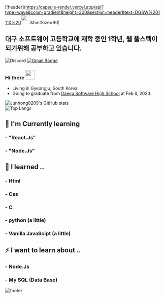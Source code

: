![header](https://capsule-render.vercel.app/api?type=wave&color=gradient&height=300&section=header&text=DGSW%201110%20<img src="https://raw.githubusercontent.com/MartinHeinz/MartinHeinz/master/wave.gif" width="30px">&fontSize=90)
## 대구 소프트웨어 고등학교에 재학 중인 1학년, 웹 풀스텍이 되기위해 공부하고 있습니다.

![Discord](https://img.shields.io/badge/빨강고양이%235278-Discord?logo=discord&style=flat-square&color=7289DA&logoColor=white)
[![Gmail Badge](https://img.shields.io/badge/junh040209@gmail.com-d14836?style=flat-square&logo=Gmail&logoColor=white&link=mailto:junh040209@gmail.com)](mailto:junh040209@gmail.com)
<!--
**Junhong0209/Junhong0209** is a ✨ _special_ ✨ repository because its `README.md` (this file) appears on your GitHub profile.

Here are some ideas to get you started:

- 🔭 I’m currently working on ...
- 🌱 I’m currently learning ...
- 👯 I’m looking to collaborate on ...
- 🤔 I’m looking for help with ...
- 💬 Ask me about ...
- 📫 How to reach me: ...
- 😄 Pronouns: ...
- ⚡ Fun fact: ...
-->
### Hi there <img src="https://raw.githubusercontent.com/MartinHeinz/MartinHeinz/master/wave.gif" width="30px">
- Living in Gyeongju, South Korea
- Going to graduate from [Daegu Software High School](https://ko.wikipedia.org/wiki/%EB%8C%80%EA%B5%AC%EC%86%8C%ED%94%84%ED%8A%B8%EC%9B%A8%EC%96%B4%EA%B3%A0%EB%93%B1%ED%95%99%EA%B5%90) at Feb 6, 2023.

![Junhong0209's GitHub stats](https://github-readme-stats.vercel.app/api?username=Junhong0209&show_icons=true&count_private=true)  
![Top Langs](https://github-readme-stats.vercel.app/api/top-langs/?username=Junhong0209&layout=compact)

## 🌱 I'm Currently learning
### - "React.Js"
### - "Node.Js"

## 🔭 I learned ..
### - Html
### - Css
### - C
### - python (a little)
### - Vanilla JavaScipt (a little)

## ⚡ I want to learn about ..
### - Node.Js
### - My SQL (Data Base)

![footer](https://capsule-render.vercel.app/api?section=footer)
